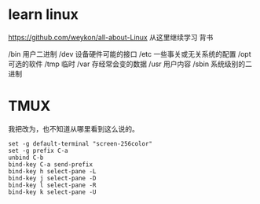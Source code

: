 # learn linux
https://github.com/weykon/all-about-Linux 从这里继续学习
背书

/bin 用户二进制
/dev 设备硬件可能的接口
/etc 一些事关或无关系统的配置
/opt 可选的软件
/tmp 临时
/var 存经常会变的数据
/usr 用户内容
/sbin 系统级别的二进制

# TMUX
我把<C-B>改为<C-A>，也不知道从哪里看到这么说的。
```
set -g default-terminal "screen-256color"
set -g prefix C-a
unbind C-b
bind-key C-a send-prefix
bind-key h select-pane -L
bind-key j select-pane -D
bind-key l select-pane -R
bind-key k select-pane -U
```
